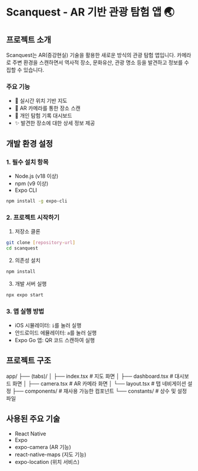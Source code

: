 # Scanquest - AR 기반 관광 탐험 앱 🌏

## 프로젝트 소개

Scanquest는 AR(증강현실) 기술을 활용한 새로운 방식의 관광 탐험 앱입니다. 카메라로 주변 환경을 스캔하면서 역사적 장소, 문화유산, 관광 명소 등을 발견하고 정보를 수집할 수 있습니다.

### 주요 기능
- 📍 실시간 위치 기반 지도
- 📱 AR 카메라를 통한 장소 스캔
- 👤 개인 탐험 기록 대시보드
- ✨ 발견한 장소에 대한 상세 정보 제공

## 개발 환경 설정

### 1. 필수 설치 항목

- Node.js (v18 이상)
- npm (v9 이상)
- Expo CLI
```bash
npm install -g expo-cli
```

### 2. 프로젝트 시작하기

1. 저장소 클론
```bash
git clone [repository-url]
cd scanquest
```

2. 의존성 설치
```bash
npm install
```

3. 개발 서버 실행
```bash
npx expo start
```

### 3. 앱 실행 방법

- iOS 시뮬레이터: `i`를 눌러 실행
- 안드로이드 에뮬레이터: `a`를 눌러 실행
- Expo Go 앱: QR 코드 스캔하여 실행

## 프로젝트 구조
app/
├── (tabs)/
│ ├── index.tsx # 지도 화면
│ ├── dashboard.tsx # 대시보드 화면
│ ├── camera.tsx # AR 카메라 화면
│ └── layout.tsx # 탭 네비게이션 설정
├── components/ # 재사용 가능한 컴포넌트
└── constants/ # 상수 및 설정 파일


## 사용된 주요 기술

- React Native
- Expo
- expo-camera (AR 기능)
- react-native-maps (지도 기능)
- expo-location (위치 서비스)